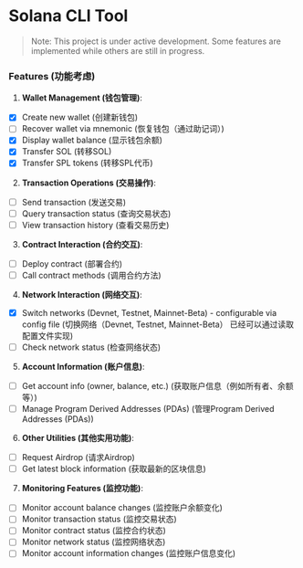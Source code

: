 # Solana CLI Tool

> Note: This project is under active development. Some features are implemented while others are still in progress.

### Features (功能考虑)

1. **Wallet Management (钱包管理)**:
  - [x] Create new wallet (创建新钱包)
  - [ ] Recover wallet via mnemonic (恢复钱包（通过助记词）)
  - [x] Display wallet balance (显示钱包余额)
  - [x] Transfer SOL (转移SOL)
  - [x] Transfer SPL tokens (转移SPL代币)

2. **Transaction Operations (交易操作)**:
  - [ ] Send transaction (发送交易)
  - [ ] Query transaction status (查询交易状态)
  - [ ] View transaction history (查看交易历史)

3. **Contract Interaction (合约交互)**:
  - [ ] Deploy contract (部署合约)
  - [ ] Call contract methods (调用合约方法)

4. **Network Interaction (网络交互)**:
  - [x] Switch networks (Devnet, Testnet, Mainnet-Beta) - configurable via config file (切换网络（Devnet, Testnet, Mainnet-Beta） 已经可以通过读取配置文件实现)
  - [ ] Check network status (检查网络状态)

5. **Account Information (账户信息)**:
  - [ ] Get account info (owner, balance, etc.) (获取账户信息（例如所有者、余额等）)
  - [ ] Manage Program Derived Addresses (PDAs) (管理Program Derived Addresses (PDAs))

6. **Other Utilities (其他实用功能)**:
  - [ ] Request Airdrop (请求Airdrop)
  - [ ] Get latest block information (获取最新的区块信息)

7. **Monitoring Features (监控功能)**:
  - [ ] Monitor account balance changes (监控账户余额变化)
  - [ ] Monitor transaction status (监控交易状态)
  - [ ] Monitor contract status (监控合约状态)
  - [ ] Monitor network status (监控网络状态)
  - [ ] Monitor account information changes (监控账户信息变化)
